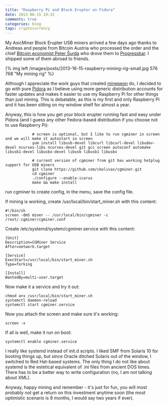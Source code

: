 ```yaml
---
title: "Raspberry Pi and Block Erupter on Fidora"
date: 2013-06-15 19:32
comments: true
categories: blog
tags: cryptocurrency
---
```


My AsicMiner Block Erupter USB miners arrived a few days ago thanks to Andreas and people from Bitcoin Austria who processed the order and the chief [Bitcoin economist Peter Šurda](http://www.economicsofbitcoin.com/) who drove them to [Progressbar](http://www.progressbar.sk/). I shipped some of them abroad to friends. 

{% img left /images/posts/2013-16-15-raspberry-mining-rig-small.jpg 576 768 "My mining rig" %}

Although I appreciate the work guys that created [minepeon](http://minepeon.com/) do, I decided to go with pure [Pidora](http://pidora.ca/) as I believe using more generic distribution accounts for faster updates and makes it easier to use my Raspberry Pi for other things than just mining. This is debatable, as this is my first and only Raspberry Pi and it has been sitting on my window shelf for almost a year.

Anyway, this is how you get your block erupter running fast and easy under Pidora (and I guess any other Fedora-based distribution if you choose not to use Raspberry Pi):


				# screen is optional, but I like to run cgminer in screen and we will make it autostart in screen
				yum install libusb-devel libcurl libcurl-devel libudev-devel ncurses-libs ncurses-devel git gcc screen autoconf automake libusb1-devel libusbx-devel libusb libusb1 libusbx
				
				# current version of cgminer from git has working hotplug support for USB miners
				git clone https://github.com/ckolivas/cgminer.git
				cd cgminer
				./configure --enable-icarus
				make && make install


run cgminer to create config, in the menu, save the config file.


If mining is working, create /usr/local/bin/start_miner.sh with this content:


    #!/bin/sh
    screen -dmS miner -- /usr/local/bin/cgminer -c /root/.cgminer/cgminer.conf


Create /etc/systemd/system/cgminer.service with this content:

    [Unit]
    Description=CGMiner Service
    After=network.target
    
    [Service]
    ExecStart=/usr/local/bin/start_miner.sh
    Type=forking
    
    [Install]
    WantedBy=multi-user.target
    
Now make it a service and try it out:

    chmod a+x /usr/local/bin/start_miner.sh
    systemctl daemon-reload 
    systemctl start cgminer.service

Now you attach the screen and make sure it's working:

    screen -x 
    
If all is well, make it run on boot:

    systemctl enable cgminer.service
    
I really like systemd instead of init.d scripts. I liked SMF from Solaris 10 for booting things up, but since Oracle ditched Solaris out of the window, I switched to Red Hat-based systems. The only thing I do not like about systemd is the estetical equivalent of .ini files from ancient DOS times. There has to be a better way to write configuration (no, I am not talking about XML).

Anyway, happy mining and remember - it's just for fun, you will most probably not get a return on this investment anytime soon (the most optimistic scenario is 8 months, I would say two years if ever).
